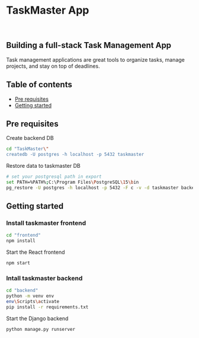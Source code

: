 # TaskMaster App
<p>&nbsp;</p>
    <h2>
        Building a full-stack Task Management App
    </h2>
    <p>
        Task management applications are great tools to organize tasks, manage projects, and stay on top of deadlines.
    </p>

## Table of contents

<!-- toc -->
- [Pre requisites](#pre-requisites)
- [Getting started](#getting-started)
<!-- tocstop -->

## Pre requisites

Create backend DB

```bash
cd "TaskMaster\"
createdb -U postgres -h localhost -p 5432 taskmaster
```

Restore data to taskmaster DB

```bash
# set your postgresql path in export
set PATH=%PATH%;C:\Program Files\PostgreSQL\15\bin
pg_restore -U postgres -h localhost -p 5432 -F c -v -d taskmaster backend\taskmasterDb_backup.dump
```

## Getting started

### Install taskmaster frontend

```bash
cd "frontend"
npm install
```

Start the React frontend

```bash
npm start
```

### Intall taskmaster backend

```bash
cd "backend"
python -m venv env
env\Scripts\activate
pip install -r requirements.txt
```

Start the Django backend

```bash
python manage.py runserver
```
